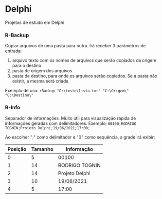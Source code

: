 # Delphi
Projetos de estudo em Delphi

### __R-Backup__
Copiar arquivos de uma pasta para outra. Irá receber 3 parâmetros de entrada:
1. arquivo texto com os nomes de arquivos que serão copiados da origem para o destino
2. pasta de origem dos arquivos
3. pasta de destino, para onde os arquivos serão copiados. Se a pasta não existir, a mesma será criada.

Exemplo de uso: `rBackup "C:\teste\lista.txt" "C:\Origem\" "C:\Destino\"`


### __R-Info__
Separador de informações. Muito útil para visualização rápida de informações geradas com delimitadores.
Exemplo: `00100;RODRIGO TOGNIN;Projeto Delphi;19/06/2021;17:00;`

Ao escolher ";" como delimitador e "0" como sequência, a grade irá exibir:

Posição | Tamanho | Informação
--------|---------|-----------
0       | 5       | 00100
1       | 14      | RODRIGO TOGNIN
2       | 14      | Projeto Delphi
3       | 10      | 19/06/2021
4       | 5       | 17:00